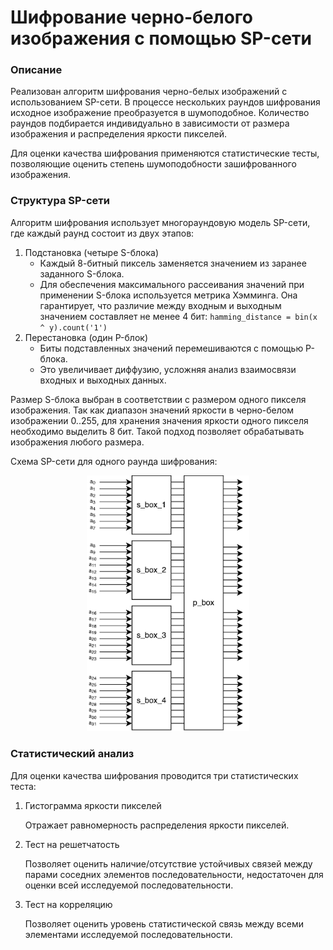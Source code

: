 # Шифрование черно-белого изображения с помощью SP-сети 

### Описание
Реализован алгоритм шифрования черно-белых изображений с использованием SP-сети. В процессе нескольких раундов шифрования исходное изображение преобразуется в шумоподобное. Количество раундов подбирается индивидуально в зависимости от размера изображения и распределения яркости пикселей. 

Для оценки качества шифрования применяются статистические тесты, позволяющие оценить степень шумоподобности зашифрованного изображения.
### Структура SP-сети
Алгоритм шифрования использует многораундовую модель SP-сети, где каждый раунд состоит из двух этапов:
1. Подстановка (четыре S-блока)
   - Каждый 8-битный пиксель заменяется значением из заранее заданного S-блока.
   - Для обеспечения максимального рассеивания значений при применении S-блока используется метрика Хэмминга. Она гарантирует, что различие между входным и выходным значением составляет не менее 4 бит:
`hamming_distance = bin(x ^ y).count('1')`
2. Перестановка (один P-блок)
   - Биты подставленных значений перемешиваются с помощью P-блока.
   - Это увеличивает диффузию, усложняя анализ взаимосвязи входных и выходных данных.

Размер S-блока выбран в соответствии с размером одного пикселя изображения. Так как диапазон значений яркости в черно-белом изображении 0..255, для хранения значения яркости одного пикселя необходимо выделить 8 бит. Такой подход позволяет обрабатывать изображения любого размера.

Схема SP-сети для одного раунда шифрования:
<p align="center">
  
<picture>
   <img src="https://github.com/poolins/sp-net/blob/main/sp-scheme.png" width="260">
</picture>

</p>

### Статистический анализ
Для оценки качества шифрования проводится три статистических теста:
 1. Гистограмма яркости пикселей
    
    Отражает равномерность распределения яркости пикселей.
 3. Тест на решетчатость
    
    Позволяет оценить наличие/отсутствие устойчивых связей между парами соседних элементов последовательности, недостаточен для оценки всей исследуемой последовательности.

 4. Тест на корреляцию

    Позволяет оценить уровень статистической связь между всеми элементами исследуемой последовательности.
